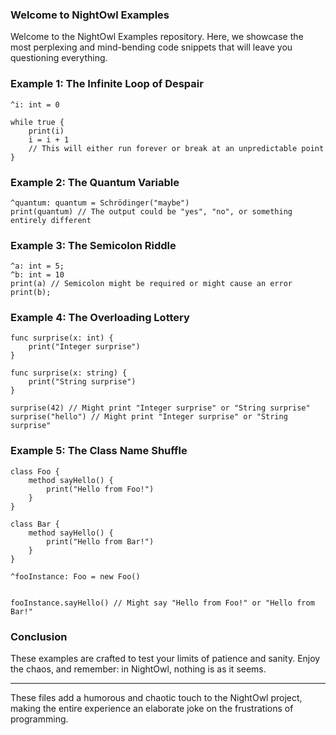 ### Welcome to NightOwl Examples

Welcome to the NightOwl Examples repository. Here, we showcase the most perplexing and mind-bending code snippets that will leave you questioning everything.

### Example 1: The Infinite Loop of Despair

```no
^i: int = 0

while true {
    print(i)
    i = i + 1
    // This will either run forever or break at an unpredictable point
}
```

### Example 2: The Quantum Variable

```no
^quantum: quantum = Schrödinger("maybe")
print(quantum) // The output could be "yes", "no", or something entirely different
```

### Example 3: The Semicolon Riddle

```no
^a: int = 5;
^b: int = 10
print(a) // Semicolon might be required or might cause an error
print(b);
```

### Example 4: The Overloading Lottery

```no
func surprise(x: int) {
    print("Integer surprise")
}

func surprise(x: string) {
    print("String surprise")
}

surprise(42) // Might print "Integer surprise" or "String surprise"
surprise("hello") // Might print "Integer surprise" or "String surprise"
```

### Example 5: The Class Name Shuffle

```no
class Foo {
    method sayHello() {
        print("Hello from Foo!")
    }
}

class Bar {
    method sayHello() {
        print("Hello from Bar!")
    }
}

^fooInstance: Foo = new Foo()


fooInstance.sayHello() // Might say "Hello from Foo!" or "Hello from Bar!"
```

### Conclusion

These examples are crafted to test your limits of patience and sanity. Enjoy the chaos, and remember: in NightOwl, nothing is as it seems.

---

These files add a humorous and chaotic touch to the NightOwl project, making the entire experience an elaborate joke on the frustrations of programming.